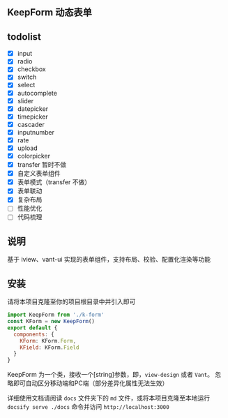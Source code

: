 ## KeepForm 动态表单

## todolist

- [x] input
- [x] radio
- [x] checkbox
- [x] switch
- [x] select
- [x] autocomplete
- [x] slider
- [x] datepicker
- [x] timepicker
- [x] cascader
- [x] inputnumber
- [x] rate
- [x] upload
- [x] colorpicker
- [x] transfer 暂时不做
- [x] 自定义表单组件
- [x] 表单模式（transfer 不做）
- [x] 表单联动
- [x] 复杂布局
- [ ] 性能优化
- [ ] 代码梳理

## 说明 

基于 iview、vant-ui 实现的表单组件，支持布局、校验、配置化渲染等功能

## 安装

请将本项目克隆至你的项目根目录中并引入即可

```js
import KeepForm from './k-form'
const KForm = new KeepForm() 
export default {
  components: {
    KForm: KForm.Form,
    KField: KForm.Field
  }
}
```
KeepForm 为一个类，接收一个[string]参数，即，`view-design` 或者 `Vant`。 忽略即可自动区分移动端和PC端（部分差异化属性无法生效）

详细使用文档请阅读 `docs` 文件夹下的 `md` 文件，或将本项目克隆至本地运行 `docsify serve ./docs` 命令并访问 `http://localhost:3000`
